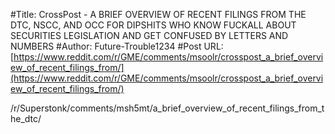 #Title: CrossPost - A BRIEF OVERVIEW OF RECENT FILINGS FROM THE DTC, NSCC, AND OCC FOR DIPSHITS WHO KNOW FUCKALL ABOUT SECURITIES LEGISLATION AND GET CONFUSED BY LETTERS AND NUMBERS
#Author: Future-Trouble1234
#Post URL: [https://www.reddit.com/r/GME/comments/msoolr/crosspost_a_brief_overview_of_recent_filings_from/](https://www.reddit.com/r/GME/comments/msoolr/crosspost_a_brief_overview_of_recent_filings_from/)


/r/Superstonk/comments/msh5mt/a_brief_overview_of_recent_filings_from_the_dtc/